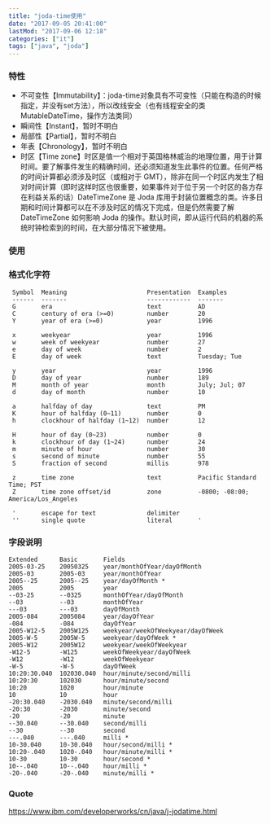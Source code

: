 ```yaml
---
title: "joda-time使用"
date: "2017-09-05 20:41:00"
lastMod: "2017-09-06 12:18"
categories: ["it"]
tags: ["java", "joda"]
---
```


### 特性
- 不可变性【Immutability】：joda-time对象具有不可变性（只能在构造的时候指定，并没有set方法），所以改线安全（也有线程安全的类MutableDateTime，操作方法类同）
- 瞬间性【Instant】，暂时不明白
- 局部性【Partial】，暂时不明白
- 年表【Chronology】，暂时不明白
- 时区【Time zone】时区是值一个相对于英国格林威治的地理位置，用于计算时间。要了解事件发生的精确时间，还必须知道发生此事件的位置。任何严格的时间计算都必须涉及时区（或相对于 GMT），除非在同一个时区内发生了相对时间计算（即时这样时区也很重要，如果事件对于位于另一个时区的各方存在利益关系的话）DateTimeZone 是 Joda 库用于封装位置概念的类。许多日期和时间计算都可以在不涉及时区的情况下完成，但是仍然需要了解 DateTimeZone 如何影响 Joda 的操作。默认时间，即从运行代码的机器的系统时钟检索到的时间，在大部分情况下被使用。

### 使用


### 格式化字符
```
 Symbol  Meaning                      Presentation  Examples
 ------  -------                      ------------  -------
 G       era                          text          AD
 C       century of era (>=0)         number        20
 Y       year of era (>=0)            year          1996

 x       weekyear                     year          1996
 w       week of weekyear             number        27
 e       day of week                  number        2
 E       day of week                  text          Tuesday; Tue

 y       year                         year          1996
 D       day of year                  number        189
 M       month of year                month         July; Jul; 07
 d       day of month                 number        10

 a       halfday of day               text          PM
 K       hour of halfday (0~11)       number        0
 h       clockhour of halfday (1~12)  number        12

 H       hour of day (0~23)           number        0
 k       clockhour of day (1~24)      number        24
 m       minute of hour               number        30
 s       second of minute             number        55
 S       fraction of second           millis        978

 z       time zone                    text          Pacific Standard Time; PST
 Z       time zone offset/id          zone          -0800; -08:00; America/Los_Angeles

 '       escape for text              delimiter
 ''      single quote                 literal       '
```

### 字段说明
```
Extended      Basic       Fields
2005-03-25    20050325    year/monthOfYear/dayOfMonth
2005-03       2005-03     year/monthOfYear
2005--25      2005--25    year/dayOfMonth *
2005          2005        year
--03-25       --0325      monthOfYear/dayOfMonth
--03          --03        monthOfYear
---03         ---03       dayOfMonth
2005-084      2005084     year/dayOfYear
-084          -084        dayOfYear
2005-W12-5    2005W125    weekyear/weekOfWeekyear/dayOfWeek
2005-W-5      2005W-5     weekyear/dayOfWeek *
2005-W12      2005W12     weekyear/weekOfWeekyear
-W12-5        -W125       weekOfWeekyear/dayOfWeek
-W12          -W12        weekOfWeekyear
-W-5          -W-5        dayOfWeek
10:20:30.040  102030.040  hour/minute/second/milli
10:20:30      102030      hour/minute/second
10:20         1020        hour/minute
10            10          hour
-20:30.040    -2030.040   minute/second/milli
-20:30        -2030       minute/second
-20           -20         minute
--30.040      --30.040    second/milli
--30          --30        second
---.040       ---.040     milli *
10-30.040     10-30.040   hour/second/milli *
10:20-.040    1020-.040   hour/minute/milli *
10-30         10-30       hour/second *
10--.040      10--.040    hour/milli *
-20-.040      -20-.040    minute/milli *
```

### Quote
https://www.ibm.com/developerworks/cn/java/j-jodatime.html